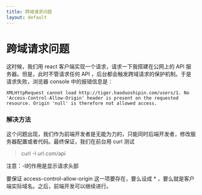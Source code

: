 ```yaml
---
title: 跨域请求问题
layout: default
---
```



# 跨域请求问题

这时候，我们用 react 客户端实现一个请求，请求一下我搭建在公网上的 API 服务器。但是，此时不管请求任何 API ，后台都会触发跨域请求的保护机制。于是请求失败，浏览器 console 中的报错信息是：

```
XMLHttpRequest cannot load http://tiger.haoduoshipin.com/users/1. No 'Access-Control-Allow-Origin' header is present on the requested resource. Origin 'null' is therefore not allowed access.
```

### 解决方法

这个问题出现，我们作为前端开发者是无能为力的，只能同时后端开发者，修改服务器配置或者代码。最终保证，我们在前台用 curl 测试

>curl -I url.com/api

注意：-I的作用是显示请求头部

要保证 access-control-allow-origin 这一项要存在，要么设成 * ，要么就是客户端实际域名。之后，前端开发可以继续进行。
